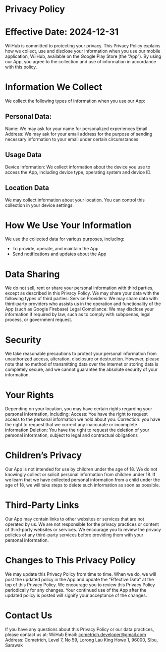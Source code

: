 # Privacy Policy
# Effective Date: 2024-12-31
  WiiHub is committed to protecting your privacy. This Privacy Policy explains how we collect, use and disclose your information when you use our mobile application, WiiHub, available on the Google Play Store (the “App”).
By using our App, you agree to the collection and use of information in accordance with this policy.
# Information We Collect
  We collect the following types of information when you use our App:
## Personal Data:
  Name: We may ask for your name for personalized experiences
  Email Address: We may ask for your email address for the purpose of sending necessary information to your email under certain circumstances
## Usage Data
  Device Information: We collect information about the device you use to access the App, including device type, operating system and device ID.
## Location Data
  We may collect information about your location. You can control this collection in your device settings.
# How We Use Your Information
We use the collected data for various purposes, including:
  - To provide, operate, and maintain the App
  - Send notifications and updates about the App
# Data Sharing
  We do not sell, rent or share your personal information with third parties, except as described in this Privacy Policy. We may share your data with the following types of third parties:
    Service Providers: We may share data with third-party providers who assists us in the operation and functionality of the App (such as Google Firebase)
    Legal Compliance: We may disclose your information if required by law, such as to comply with subpoenas, legal process, or government request.
# Security
  We take reasonable precautions to protect your personal information from unauthorized access, alteration, disclosure or destruction. However, please note that no method of transmitting data over the internet or storing data is completely secure, and we cannot guarantee the absolute security of your information. 
# Your Rights
  Depending on your location, you may have certain rights regarding your personal information, including:
    Access: You have the right to request access to the personal information we hold about you. 
    Correction: you have the right to request that we correct any inaccurate or incomplete information
    Deletion: You have the right to request the deletion of your personal information, subject to legal and contractual obligations
# Children’s Privacy
  Our App is not intended for use by children under the age of 18. We do not knowingly collect or solicit personal information from children under 18. If we learn that we have collected personal information from a child under the age of 18, we will take steps to delete such information as soon as possible.
# Third-Party Links
  Our App may contain links to other websites or services that are not operated by us. We are not responsible for the privacy practices or content of third-party websites or services. We encourage you to review the privacy policies of any third-party services before providing them with your personal information.
# Changes to This Privacy Policy
  We may update this Privacy Policy from time to time. When we do, we will post the updated policy in the App and update the “Effective Data” at the top of this Privacy Policy. We encourage you to review this Privacy Policy periodically for any changes. Your continued use of the App after the updated policy is posted will signify your acceptance of the changes.
# Contact Us
  If you have any questions about this Privacy Policy or our data practices, please contact us at:
  WiiHub
  Email: cometrich.developer@gmail.com
  Address: Cometrich, Level 7, No 59, Lorong Lau King Howe 1, 96000, Sibu, Sarawak
